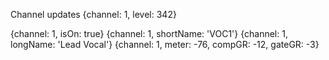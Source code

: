 Channel updates
{channel: 1, level: 342}

{channel: 1, isOn: true}
{channel: 1, shortName: 'VOC1'}
{channel: 1, longName: 'Lead Vocal'}
{channel: 1, meter: -76, compGR: -12, gateGR: -3}

